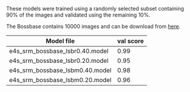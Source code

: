 
These models were trained using a randomly selected subset 
containing 90% of the images and validated using the remaining 10%.


The Bossbase contains 10000 images and can be download from 
[here](http://agents.fel.cvut.cz/stegodata/BossBase-1.01-cover.tar.bz2).


| Model file                         | val score |
|------------------------------------|-----------|
| e4s_srm_bossbase_lsbr0.40.model    |   0.99    |
| e4s_srm_bossbase_lsbr0.20.model    |   0.95    |
| e4s_srm_bossbase_lsbm0.40.model    |   0.98    |
| e4s_srm_bossbase_lsbm0.20.model    |   0.96    |

